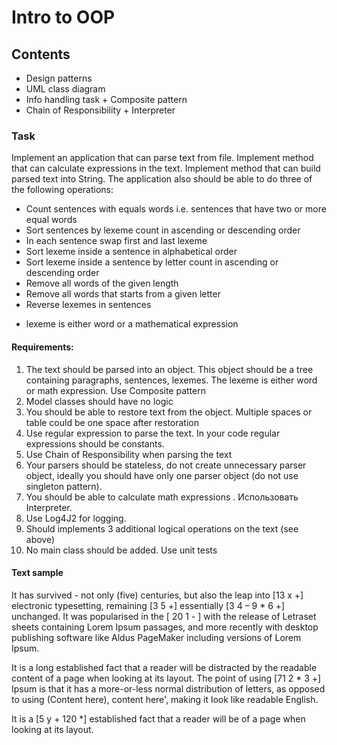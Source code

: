 # Intro to OOP

## Contents
+ Design patterns
+ UML class diagram
+ Info handling task
+ Composite pattern
+ Chain of Responsibility
+ Interpreter

### Task
Implement an application that can parse text from file. Implement method that can calculate expressions in the text. 
Implement method that can build parsed text into String. The application also should be able to do three of the following operations:

+ Count sentences with equals words i.e. sentences that have two or more equal words
+ Sort sentences by lexeme count in ascending or descending order
+ In each sentence swap first and last lexeme
+ Sort lexeme inside a sentence in alphabetical order
+ Sort lexeme inside a sentence by letter count in ascending or descending order
+ Remove all words of the given length 
+ Remove all words that starts from a given letter
+ Reverse lexemes in sentences

* lexeme is either word or a mathematical expression

#### Requirements:

1. The text should be parsed into an object. This object should be a tree containing paragraphs, sentences, lexemes. The lexeme is either word or math expression. Use Composite pattern
2. Model classes should have no logic
3. You should be able to restore text from the object. Multiple spaces or table could be one space after restoration
4. Use regular expression to parse the text. In your code regular expressions should be constants.
5. Use Chain of Responsibility when parsing the text
6. Your parsers should be stateless, do not create unnecessary parser object, ideally you should have only one parser object (do not use singleton pattern).
7. You should be able to calculate math expressions . Использовать Interpreter.
8. Use Log4J2 for logging.
9. Should implements 3 additional logical operations on the text (see above)
10. No main class should be added. Use unit tests

#### Text sample

It has survived - not only (five) centuries, but also the leap into [13 x +] electronic typesetting, remaining [3 5 +] essentially [3 4 – 9 * 6 +] unchanged. It was popularised in the [ 20 1 - ] with the release of Letraset sheets containing Lorem Ipsum passages, and more recently with desktop publishing software like Aldus PageMaker including versions of Lorem Ipsum.	

It is a long established fact that a reader will be distracted by the readable content of a page when looking at its layout. The point of using [71 2 * 3 +] Ipsum is that it has a more-or-less normal distribution of letters, as opposed to using (Content here), content here', making it look like readable English.

It is a [5 y + 120 *] established fact that a reader will be of a page when looking at its layout.



